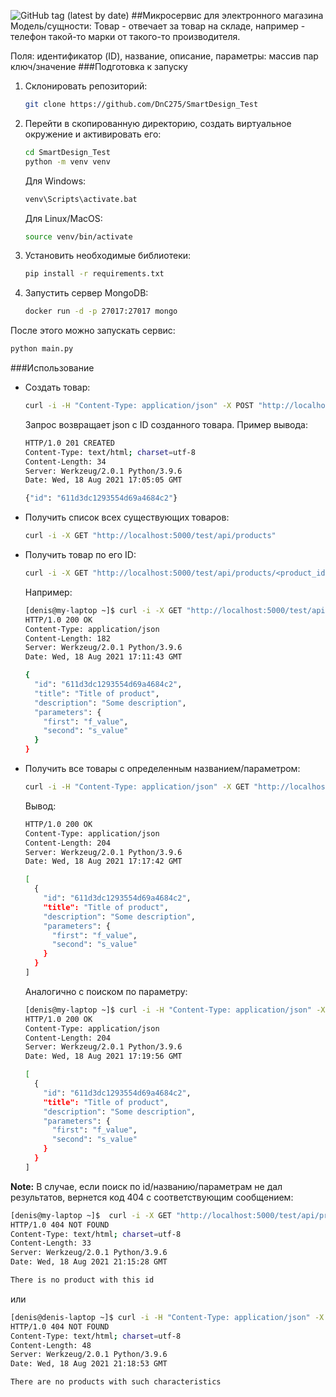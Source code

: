 ![GitHub tag (latest by date)](https://img.shields.io/github/v/tag/DnC275/SmartDesign_Test)
##Микросервис для электронного магазина
Модель/cущности:
Товар - отвечает за товар на складе, например - телефон такой-то марки от такого-то производителя.

Поля: идентификатор (ID), название, описание, параметры: массив пар ключ/значение
###Подготовка к запуску
1. Склонировать репозиторий:
   ```bash
   git clone https://github.com/DnC275/SmartDesign_Test 
   ```
2. Перейти в скопированную директорию, создать виртуальное окружение и активировать его:
   ```bash
   cd SmartDesign_Test
   python -m venv venv
   ```
   Для Windows:
   ```bash
   venv\Scripts\activate.bat
   ```
   Для Linux/MacOS:
   ```bash
   source venv/bin/activate
   ```
3. Установить необходимые библиотеки:
   ```bash
   pip install -r requirements.txt 
   ```
4. Запустить сервер MongoDB:
   ```bash
   docker run -d -p 27017:27017 mongo
   ```
После этого можно запускать сервис:
```bash
python main.py
```
###Использование
* Создать товар:
   ```bash
   curl -i -H "Content-Type: application/json" -X POST "http://localhost:5000/test/api/products" -d '{"title": "Title of product", "description": "Some description", "parameters": {"first": "f_value", "second": "s_value"}}'
   ```
   Запрос возвращает json с ID созданного товара.
   Пример вывода:
   ```bash
   HTTP/1.0 201 CREATED
   Content-Type: text/html; charset=utf-8
   Content-Length: 34
   Server: Werkzeug/2.0.1 Python/3.9.6
   Date: Wed, 18 Aug 2021 17:05:05 GMT
   
   {"id": "611d3dc1293554d69a4684c2"}
   ```
* Получить список всех существующих товаров:
   ```bash
   curl -i -X GET "http://localhost:5000/test/api/products"
   ```
* Получить товар по его ID:
   ```bash
   curl -i -X GET "http://localhost:5000/test/api/products/<product_id>"
   ```
   Например:
   ```bash 
   [denis@my-laptop ~]$ curl -i -X GET "http://localhost:5000/test/api/products/611d3dc1293554d69a4684c2"
   HTTP/1.0 200 OK
   Content-Type: application/json
   Content-Length: 182
   Server: Werkzeug/2.0.1 Python/3.9.6
   Date: Wed, 18 Aug 2021 17:11:43 GMT
   
   {
     "id": "611d3dc1293554d69a4684c2", 
     "title": "Title of product", 
     "description": "Some description", 
     "parameters": {
       "first": "f_value", 
       "second": "s_value"
     }
   }
   ```
* Получить все товары с определенным названием/параметром:
   ```bash
   curl -i -H "Content-Type: application/json" -X GET "http://localhost:5000/test/api/products/find" -d '{"title": "Title of product"}'
   ```
   Вывод:
   ```bash
   HTTP/1.0 200 OK
   Content-Type: application/json
   Content-Length: 204
   Server: Werkzeug/2.0.1 Python/3.9.6
   Date: Wed, 18 Aug 2021 17:17:42 GMT
   
   [
     {
       "id": "611d3dc1293554d69a4684c2", 
       "title": "Title of product", 
       "description": "Some description", 
       "parameters": {
         "first": "f_value", 
         "second": "s_value"
       }
     }
   ]
   ```
   Аналогично с поиском по параметру:
   ```bash
   [denis@my-laptop ~]$ curl -i -H "Content-Type: application/json" -X GET "http://localhost:5000/test/api/products/find" -d '{"parameters": {"first": "f_value"}}'
   HTTP/1.0 200 OK
   Content-Type: application/json
   Content-Length: 204
   Server: Werkzeug/2.0.1 Python/3.9.6
   Date: Wed, 18 Aug 2021 17:19:56 GMT
   
   [
     {
       "id": "611d3dc1293554d69a4684c2", 
       "title": "Title of product", 
       "description": "Some description", 
       "parameters": {
         "first": "f_value", 
         "second": "s_value"
       }
     }
   ]
   ```
**Note:** В случае, если поиск по id/названию/параметрам не дал результатов, вернется код 404 с соответствующим сообщением:
```bash
[denis@my-laptop ~]$  curl -i -X GET "http://localhost:5000/test/api/products/111111111111111111111111"
HTTP/1.0 404 NOT FOUND
Content-Type: text/html; charset=utf-8
Content-Length: 33
Server: Werkzeug/2.0.1 Python/3.9.6
Date: Wed, 18 Aug 2021 21:15:28 GMT

There is no product with this id
```
или
```bash
[denis@denis-laptop ~]$ curl -i -H "Content-Type: application/json" -X GET "http://localhost:5000/test/api/products/find" -d '{"parameters": {"first": "s_value"}}'
HTTP/1.0 404 NOT FOUND
Content-Type: text/html; charset=utf-8
Content-Length: 48
Server: Werkzeug/2.0.1 Python/3.9.6
Date: Wed, 18 Aug 2021 21:18:53 GMT

There are no products with such characteristics
```